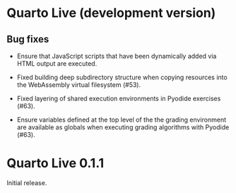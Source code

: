 # Quarto Live (development version)

## Bug fixes

* Ensure that JavaScript scripts that have been dynamically added via HTML output are executed.

* Fixed building deep subdirectory structure when copying resources into the WebAssembly virtual filesystem (#53).

* Fixed layering of shared execution environments in Pyodide exercises (#63).

* Ensure variables defined at the top level of the the grading environment are available as globals when executing grading algorithms with Pyodide (#63).

# Quarto Live 0.1.1

Initial release.
